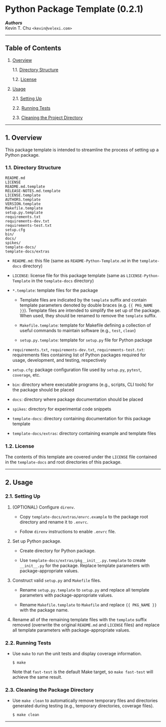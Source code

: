 Python Package Template (0.2.1)
===============================

___Authors___  
Kevin T. Chu `<kevin@velexi.com>`

------------------------------------------------------------------------------

Table of Contents
-----------------

1. [Overview][#1]

    1.1. [Directory Structure][#1.1]

    1.2. [License][#1.2]

2. [Usage][#2]

    2.1. [Setting Up][#2.1]

    2.2. [Running Tests][#2.2]

    2.3. [Cleaning the Project Directory][#2.3]

------------------------------------------------------------------------------

## 1. Overview

This package template is intended to streamline the process of setting up a
Python package.

### 1.1. Directory Structure

    README.md
    LICENSE
    README.md.template
    RELEASE-NOTES.md.template
    LICENSE.template
    AUTHORS.template
    VERSION.template
    Makefile.template
    setup.py.template
    requirements.txt
    requirements-dev.txt
    requirements-test.txt
    setup.cfg
    bin/
    docs/
    spikes/
    template-docs/
    template-docs/extras

* `README.md`: this file (same as `README-Python-Template.md` in the
  `template-docs` directory)

* `LICENSE`: license file for this package template (same as
  `LICENSE-Python-Template` in the `template-docs` directory)

* `*.template`: template files for the package

    * Template files are indicated by the `template` suffix and contain
      template parameters denoted by double braces (e.g. `{{ PKG_NAME }}`).
      Template files are intended to simplify the set up of the package. When
      used, they should be renamed to remove the `template` suffix.

    * `Makefile.template`: template for Makefile defining a collection of
      useful commands to maintain software (e.g., `test`, `clean`)

    * `setup.py.template`: template for `setup.py` file for Python package

* `requirements.txt`, `requirements-dev.txt`, `requirements-test.txt`:
  requirements files containing list of Python packages required for
  usage, development, and testing, respectively

* `setup.cfg`: package configuration file used by `setup.py`, `pytest`,
  `coverage`, etc.

* `bin`: directory where executable programs (e.g., scripts, CLI tools) for
  the package should be placed

* `docs`: directory where package documentation should be placed

* `spikes`: directory for experimental code snippets

* `template-docs`: directory containing documentation for this package template

* `template-docs/extras`: directory containing example and template files

### 1.2. License

The contents of this template are covered under the `LICENSE` file contained
in the `template-docs` and root directories of this package.

------------------------------------------------------------------------------

## 2. Usage

### 2.1. Setting Up

1. (OPTIONAL) Configure `direnv`.

    * Copy `template-docs/extras/envrc.example` to the package root directory
      and rename it to `.envrc`.

    * Follow `direnv` instructions to enable `.envrc` file.

2. Set up Python package.

    * Create directory for Python package.

    * Use `template-docs/extras/pkg__init__.py.template` to create
      `__init__.py` for the package. Replace template parameters with
      package-appropriate values.

3. Construct valid `setup.py` and `Makefile` files.

    * Rename `setup.py.template` to `setup.py` and replace all template
      parameters with package-appropriate values.

    * Rename `Makefile.template` to `Makefile` and replace `{{ PKG_NAME }}`
      with the package name.

4. Rename all of the remaining template files with the `template` suffix
   removed (overwrite the original `README.md` and `LICENSE` files) and
   replace all template parameters with package-appropriate values.

### 2.2. Running Tests

* Use `make` to run the unit tests and display coverage information.

  ```shell
  $ make
  ```

  Note that `fast-test` is the default Make target, so `make fast-test` will
  achieve the same result.

### 2.3. Cleaning the Package Directory

* Use `make clean` to automatically remove temporary files and directories
  generated during testing (e.g., temporary directories, coverage files).

  ```shell
  $ make clean
  ```

------------------------------------------------------------------------------

[-----------------------------INTERNAL LINKS-----------------------------]: #

[#1]: #1-overview
[#1.1]: #11-directory-structure
[#1.2]: #12-license

[#2]: #2-usage
[#2.1]: #21-setting-up
[#2.2]: #22-running-tests
[#2.3]: #23-cleaning-the-package-directory

[#3]: #3-references

